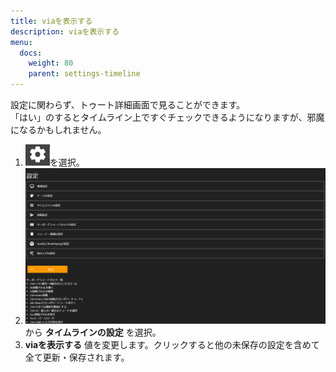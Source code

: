 ```yaml
---
title: viaを表示する
description: viaを表示する
menu:
  docs:
    weight: 80
    parent: settings-timeline
---
```

設定に関わらず、トゥート詳細画面で見ることができます。   
「はい」のするとタイムライン上ですぐチェックできるようになりますが、邪魔になるかもしれません。  

1. ![settings1](https://raw.githubusercontent.com/cutls/TheDeskDocs/master/media/settings1.png)を選択。
1. ![settings2](https://raw.githubusercontent.com/cutls/TheDeskDocs/master/media/settings2.png)から __タイムラインの設定__ を選択。
1.  __viaを表示する__ 値を変更します。クリックすると他の未保存の設定を含めて全て更新・保存されます。

